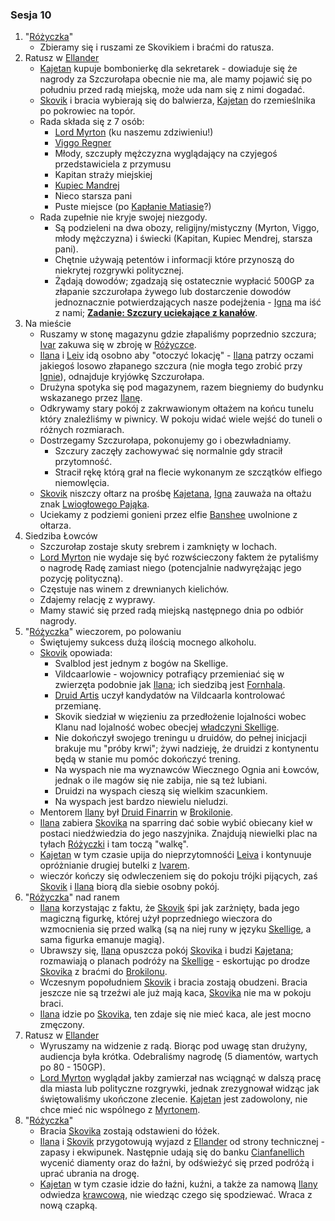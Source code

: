 ### Sesja 10
1. "[Różyczka](#l_rozyczka)"
	* Zbieramy się i ruszami ze Skovikiem i braćmi do ratusza.
2. Ratusz w [Ellander](#l_m_ellander)
	* [Kajetan](#g_kajetan) kupuje bombonierkę dla sekretarek - dowiaduje się że nagrody za Szczurołapa obecnie nie ma, ale mamy pojawić się po południu przed radą miejską, może uda nam się z nimi dogadać.
	* [Skovik](#p_skovik) i bracia wybierają się do balwierza, [Kajetan](#g_kajetan) do rzemieślnika po pokrowiec na topór.
	* Rada składa się z 7 osób:
		* [Lord Myrton](#p_lord_myrton) (ku naszemu zdziwieniu!)
		* [Viggo Regner](#p_viggo_regner)
		* Młody, szczupły mężczyzna wyglądający na czyjegoś przedstawiciela z przymusu
		* Kapitan straży miejskiej
		* [Kupiec Mandrej](#p_mandrej)
		* Nieco starsza pani
		* Puste miejsce (po [Kapłanie Matiasie](#p_kaplan_matias)?)
	* Rada zupełnie nie kryje swojej niezgody.
		* Są podzieleni na dwa obozy, religijny/mistyczny (Myrton, Viggo, młody mężczyzna) i świecki (Kapitan, Kupiec Mendrej, starsza pani).
		* Chętnie używają petentów i informacji które przynoszą do niekrytej rozgrywki politycznej.
		* Żądają dowodów; zgadzają się ostatecznie wypłacić 500GP za złapanie szczurołapa żywego lub dostarczenie dowodów jednoznacznie potwierdzających nasze podejżenia - [Igna](#p_igna) ma iść z nami; **[Zadanie: Szczury uciekające z kanałów](#z_q6)**.
3. Na mieście
	* Ruszamy w stonę magazynu gdzie złapaliśmy poprzednio szczura; [Ivar](#p_ivar) zakuwa się w zbroję w [Różyczce](#l_rozyczka).
	* [Ilana](#g_ilana) i [Leiv](#p_leiv) idą osobno aby "otoczyć lokację" - [Ilana](#g_ilana) patrzy oczami jakiegoś losowo złapanego szczura (nie mogła tego zrobić przy [Ignie](#p_igna)), odnajduje kryjówkę Szczurołapa.
	* Drużyna spotyka się pod magazynem, razem biegniemy do budynku wskazanego przez [Ilanę](#g_ilana).
	* Odkrywamy stary pokój z zakrwawionym ołtażem na końcu tunelu który znaleźliśmy w piwnicy. W pokoju widać wiele wejść do tuneli o różnych rozmiarach.
	* Dostrzegamy Szczurołapa, pokonujemy go i obezwładniamy.
		* Szczury zaczęły zachowywać się normalnie gdy stracił przytomność.
		* Stracił rękę którą grał na flecie wykonanym ze szczątków elfiego niemowlęcia.
	* [Skovik](#p_skovik) niszczy ołtarz na prośbę [Kajetana](#g_kajetan), [Igna](#p_igna) zauważa na ołtażu znak [Lwiogłowego Pająka](#r_lwioglowy_pajak).
	* Uciekamy z podziemi gonieni przez elfie [Banshee](#b_banshee) uwolnione z ołtarza.
4. Siedziba Łowców
	* Szczurołap zostaje skuty srebrem i zamknięty w lochach.
	* [Lord Myrton](#p_lord_myrton) nie wydaje się być rozwścieczony faktem że pytaliśmy o nagrodę Radę zamiast niego (potencjalnie nadwyrężając jego pozycję polityczną).
	* Częstuje nas winem z drewnianych kielichów.
	* Zdajemy relację z wyprawy.
	* Mamy stawić się przed radą miejską następnego dnia po odbiór nagrody.
5. "[Różyczka](#l_rozyczka)" wieczorem, po polowaniu
	* Świętujemy sukcess dużą ilością mocnego alkoholu.
	* [Skovik](#p_skovik) opowiada:
		* Svalblod jest jednym z bogów na Skellige.
		* Vildcaarlowie - wojownicy potrafiący przemieniać się w zwierzęta podobnie jak [Ilana](#g_ilana); ich siedzibą jest [Fornhala](#l_vornhala).
		* [Druid Artis](#p_druid_artis) uczył kandydatów na Vildcaarla kontrolować przemianę.
		* Skovik siedział w więzieniu za przedłożenie lojalności wobec Klanu nad lojalność wobec obecjej [władczyni Skellige](#p_cerys).
		* Nie dokończył swojego treningu u druidów, do pełnej inicjacji brakuje mu "próby krwi"; żywi nadzieję, że druidzi z kontynentu będą w stanie mu pomóc dokończyć trening.
		* Na wyspach nie ma wyznawców Wiecznego Ognia ani Łowców, jednak o ile magów się nie zabija, nie są też lubiani.
		* Druidzi na wyspach cieszą się wielkim szacunkiem.
		* Na wyspach jest bardzo niewielu nieludzi.
	* Mentorem [Ilany](#g_ilana) był [Druid Finarrin](#p_druid_finarrin) w [Brokilonie](#l_brokilon).
	* [Ilana](#g_ilana) zabiera [Skovika](#p_skovik) na sparring dać sobie wybić obiecany kieł w postaci niedźwiedzia do jego naszyjnika. Znajdują niewielki plac na tyłach [Różyczki](#l_rozyczka) i tam toczą "walkę".
	* [Kajetan](#g_kajetan) w tym czasie upija do nieprzytomnośći [Leiva](#p_leiv) i kontynuuje opróżnianie drugiej butelki z [Ivarem](p_ivar).
	* wieczór kończy się odwleczeniem się do pokoju trójki pijących, zaś [Skovik](#p_skovik) i [Ilana](#g_ilana) biorą dla siebie osobny pokój.
6. "[Różyczka](#l_rozyczka)" nad ranem
	* [Ilana](#g_ilana) korzystając z faktu, że [Skovik](p_skovik) śpi jak zarżnięty, bada jego magiczną figurkę, której użył poprzedniego wieczora do wzmocnienia się przed walką (są na niej runy w języku [Skellige](#l_wyspy_skellige), a sama figurka emanuje magią).
	* Ubrawszy się, [Ilana](#g_ilana) opuszcza pokój [Skovika](p_skovik) i budzi [Kajetana](#g_kajetan); rozmawiają o planach podróży na [Skellige](#l_wyspy_skellige) - eskortując po drodze [Skovika](#p_skovik) z braćmi do [Brokilonu](#l_brokilon).
	* Wczesnym popołudniem [Skovik](#p_skovik) i bracia zostają obudzeni. Bracia jeszcze nie są trzeźwi ale już mają kaca, [Skovika](#p_skovik) nie ma w pokoju braci.
	* [Ilana](#g_ilana) idzie po [Skovika](#p_skovik), ten zdaje się nie mieć kaca, ale jest mocno zmęczony.
7. Ratusz w [Ellander](#l_m_ellander)
	* Wyruszamy na widzenie z radą. Biorąc pod uwagę stan drużyny, audiencja była krótka. Odebraliśmy nagrodę (5 diamentów, wartych po 80 - 150GP).
	* [Lord Myrton](#p_lord_myrton) wyglądał jakby zamierzał nas wciągnąć w dalszą pracę dla miasta lub polityczne rozgrywki, jednak zrezygnował widząc jak świętowaliśmy ukończone zlecenie. [Kajetan](#g_kajetan) jest zadowolony, nie chce mieć nic wspólnego z [Myrtonem](#p_lord_myrton).
6. "[Różyczka](#l_rozyczka)"
	* Bracia [Skovika](#p_skovik) zostają odstawieni do łóżek.
	* [Ilana](#g_ilana) i [Skovik](#p_skovik) przygotowują wyjazd z [Ellander](#l_ellander) od strony technicznej - zapasy i ekwipunek. Następnie udają się do banku [Cianfanellich](#p_cianfanelli) wycenić diamenty oraz do łaźni, by odświeżyć się przed podróżą i uprać ubrania na drogę.
	* [Kajetan](#g_kajetan) w tym czasie idzie do łaźni, kuźni, a także za namową [Ilany](#g_ilana) odwiedza [krawcową](#p_eliza), nie wiedząc czego się spodziewać. Wraca z nową czapką.